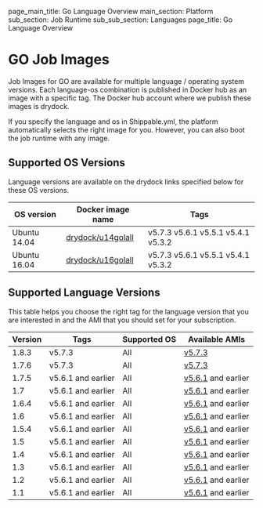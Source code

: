 page_main_title: Go Language Overview
main_section: Platform
sub_section: Job Runtime
sub_sub_section: Languages
page_title: Go Language Overview

# GO Job Images

Job Images for GO are available for multiple language / operating system versions. Each language-os combination
is published in Docker hub as an image with a specific tag. The Docker hub account where we publish these images is drydock.

If you specify the language and os in Shippable.yml, the platform automatically selects the right image for you. However,
you can also boot the job runtime with any image.

## Supported OS Versions
Language versions are available on the drydock links specified below for these OS versions.

|OS version| Docker image name | Tags |
|----------|------------|-----|
|Ubuntu 14.04|[drydock/u14golall](https://hub.docker.com/r/drydock/u14golall)|v5.7.3  v5.6.1  v5.5.1  v5.4.1  v5.3.2 |
|Ubuntu 16.04|[drydock/u16golall](https://hub.docker.com/r/drydock/u16golall)|v5.7.3  v5.6.1  v5.5.1  v5.4.1  v5.3.2 |

## Supported Language Versions
This table helps you choose the right tag for the language version that you are interested in and the
AMI that you should set for your subscription.

| Version  |  Tags    | Supported OS| Available AMIs|  
|----------|---------|-----------|---------------------|
|1.8.3   |   v5.7.3     | All | [v5.7.3](/platform/tutorial/runtime/ami-v573)   |
|1.7.6   |   v5.7.3    |  All | [v5.7.3](/platform/tutorial/runtime/ami-v573)  |
|1.7.5   |  v5.6.1 and earlier |  All | [v5.6.1](/platform/tutorial/runtime/ami-v561) and earlier |
|1.7     |  v5.6.1 and earlier |  All | [v5.6.1](/platform/tutorial/runtime/ami-v561) and earlier |
|1.6.4   |  v5.6.1 and earlier |  All | [v5.6.1](/platform/tutorial/runtime/ami-v561) and earlier |
|1.6     |  v5.6.1 and earlier |  All | [v5.6.1](/platform/tutorial/runtime/ami-v561) and earlier |  
|1.5.4   |  v5.6.1 and earlier |  All | [v5.6.1](/platform/tutorial/runtime/ami-v561) and earlier |
|1.5     |  v5.6.1 and earlier |  All | [v5.6.1](/platform/tutorial/runtime/ami-v561) and earlier |
|1.4     |  v5.6.1 and earlier |  All | [v5.6.1](/platform/tutorial/runtime/ami-v561) and earlier |
|1.3     |  v5.6.1 and earlier |  All | [v5.6.1](/platform/tutorial/runtime/ami-v561) and earlier |
|1.2     |  v5.6.1 and earlier |  All | [v5.6.1](/platform/tutorial/runtime/ami-v561) and earlier |    
|1.1     |  v5.6.1 and earlier |  All | [v5.6.1](/platform/tutorial/runtime/ami-v561) and earlier |
